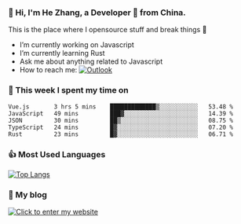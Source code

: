 ### 👋 Hi, I'm He Zhang, a Developer 🚀 from China.

This is the place where I opensource stuff and break things :rofl:

- I’m currently working on Javascript
- I’m currently learning Rust
- Ask me about anything related to Javascript
- How to reach me: [![Outlook](https://img.shields.io/badge/-Outlook-0078D4?style=flat&logo=Microsoft-Outlook&logoColor=white)](mailto:zhanghe@zhe.cool)

### 💪 This week I spent my time on 
<!--START_SECTION:waka-->
```text
Vue.js       3 hrs 5 mins    █████████████▒░░░░░░░░░░░   53.48 % 
JavaScript   49 mins         ███▓░░░░░░░░░░░░░░░░░░░░░   14.39 % 
JSON         30 mins         ██▒░░░░░░░░░░░░░░░░░░░░░░   08.75 % 
TypeScript   24 mins         █▓░░░░░░░░░░░░░░░░░░░░░░░   07.20 % 
Rust         23 mins         █▓░░░░░░░░░░░░░░░░░░░░░░░   06.71 % 
```
<!--END_SECTION:waka-->

### 👍 Most Used Languages
[![Top Langs](https://github-readme-stats.vercel.app/api/top-langs/?username=zhanghecool&layout=compact)](https://zhanghe.cool)

### 🌈 My blog 
[![Click to enter my website](https://cdn.jsdelivr.net/gh/zhanghecool/assets/images/gif/zhanghecools.gif)](https://zhanghe.cool)
